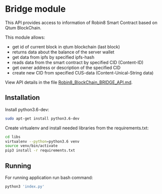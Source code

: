# Bridge module

This API provides access to information of Robin8 Smart Contract based on Qtum BlockChain.

This module allows:

- get id of current block in qtum blockchain (last block)
- returns data about the balance of the server wallet
- get data from ipfs by specified ipfs-hash
- reads data from the smart contract by specified CID (Content-ID)
- get owner address or description of the specified CID
- create new CID from specified CUS-data (Content-Unical-String data)

View API details in the file [Robin8_BlockChain_BRIDGE_API.md](Robin8_BlockChain_BRIDGE_API.md).

## Installation

Install python3.6-dev:

```bash
sudo apt-get install python3.6-dev
```

Create virtualenv and install needed libraries from the requirements.txt:

```bash
cd libs
virtualenv --python=python3.6 venv
source venv/bin/activate
pip3 install -r requirements.txt
```

## Running

For running application run bash command:

```bash
python3 'index.py'
```
